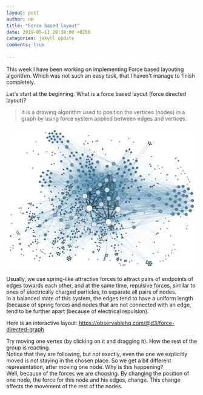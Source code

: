 ```yaml
---
layout: post
author: nm
title: "Force based layout"
date: 2019-05-11 20:38:00 +0200
categories: jekyll update
comments: true

---
```


<p>This week I have been working on implementing Force based layouting algorithm. Which was not such an easy task, that I haven't manage to finish completely.</p>
Let's start at the beginning. What is a force based layout (force directed layout)?<br>

>It is a drawing algorithm used to position the vertices (nodes) in a graph by using force system applied between edges and vertices.

![](/images/ForceBasedLayout.png)

<p> Usually, we use spring-like attractive forces to attract pairs of endpoints of edges towards each other, and at the same time, repulsive forces, similar to ones of electrically charged particles, to separate all pairs of nodes.<br>
In a balanced state of this system, the edges tend to have a uniform length (because of spring force) and nodes that are not connected with an edge, tend to be further apart (because of electrical repulsion). </p>

Here is an interactive layout: https://observablehq.com/@d3/force-directed-graph

Try moving one vertex (by clicking on it and dragging it). How the rest of the group is reacting. <br>
Notice that they are following, but not exactly, even the one we explicitly moved is not staying in the chosen place. So we get a bit different representation, after moving one node. Why is this happening?<br>
Well, because of the forces we are choosing. By changing the position of one node, the force for this node and his edges, change. This change affects the movement of the rest of the nodes.

